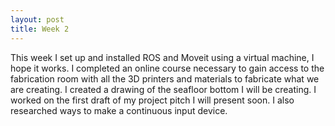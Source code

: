 ```yaml
---
layout: post
title: Week 2
---
```


This week I set up and installed ROS and Moveit using a virtual machine, I hope it works. I completed an online course necessary to gain access to the fabrication room with all the 3D printers and materials to fabricate what we are creating. I created a drawing of the seafloor bottom I will be creating. I worked on the first draft of my project pitch I will present soon. I also researched ways to make a continuous input device.
